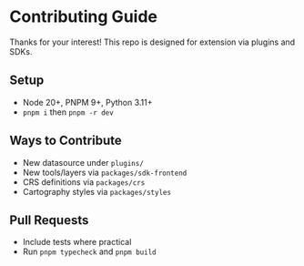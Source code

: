# Contributing Guide

Thanks for your interest! This repo is designed for extension via plugins and SDKs.

## Setup
- Node 20+, PNPM 9+, Python 3.11+
- `pnpm i` then `pnpm -r dev`

## Ways to Contribute
- New datasource under `plugins/`
- New tools/layers via `packages/sdk-frontend`
- CRS definitions via `packages/crs`
- Cartography styles via `packages/styles`

## Pull Requests
- Include tests where practical
- Run `pnpm typecheck` and `pnpm build`
